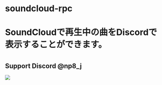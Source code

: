 # soundcloud-rpc
<h1>SoundCloudで再生中の曲をDiscordで表示することができます。<h1>
<h2>Support Discord @np8_j</h2>
<img src="https://cdn.discordapp.com/attachments/1225794966081638461/1235984585834233937/image.png?ex=66365bd8&is=66350a58&hm=72e9be8e132d4f661ccd918c7408fcffe843e1e803274a80fd3c55b9426d0078&"/>
